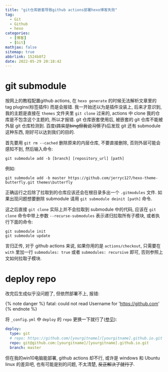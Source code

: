 ```yaml
---
title: "git仓库嵌套导致github actions部署hexo博客失败"
tag:
  - Git
  - Github
  - hexo
categories:
  - [博客]
  - [Git]
mathjax: false
sitemap: true
abbrlink: 1524b8f2
date: 2022-05-29 20:18:42
---
```


# git submodule

按网上的教程配置github actions, 在 `hexo generate` 的时候无法解析文章里的 tag plugins(标签插件) 而是会报错. 我一开始还以为是插件没装上, 后来才意识到, 我的主题是直接在 `themes` 文件夹里 `git clone` 过来的, actions 中 clone 我的仓库是不包含这个主题的, 所以才报错. git 仓库嵌套使用后, 被嵌套的 git 仓库不能被外层 git 仓库检测到. 百度~~(其实是bing但我说习惯了)~~后发现 git 还有 submodule 这种东西, 刚好可以达到我们的目的.

首先要用 `git rm --cached` 删除原来的内层仓库, 不要直接删除, 否则外层可能会感知不到, 然后输入命令:

```gitbash
git submodule add -b [branch] [repository_url] [path]
```

例如:
```gitbash
git submodule add -b master https://github.com/jerryc127/hexo-theme-butterfly.git themes\butterfly
```

正确运行之后除了拉取到的仓库应该还会在根目录多出一个 `.gitmodules` 文件. 如果出现问题想要删除 submodule 请用 `git submodule deinit [path]` 命令.

这之后直接 `git clone` 实际上并不会拉取到 submodule 中的代码, 应该在 `git clone` 命令中带上参数 `--recurse-submodules` 表示递归拉取所有子模块, 或者执行下面的命令:

```gitbash
git submodule init
git submodule update
```

言归正传, 对于 github actions 来说, 如果你用的是 `actions/checkout`, 只需要在 `with` 里加一行 `submodules: true` 或者 `submodules: recursive` 即可, 否则参照上文如何拉取子模块.

# deploy repo
改完后生成似乎没问题了, 但依然部署不上, 报错:

{% note danger %}
fatal: could not read Username for 'https://github.com'
{% endnote %}

将 `_config.yml` 中 `deploy` 的 `repo` 更换一下就行了([参见](https://github.com/hexojs/hexo/issues/2778)):

```yaml
deploy:
  type: git
  # repo: https://github.com/[yourgitname]/[yourgitname].github.io.git
  repo: git@github.com:[yourgitname]/[yourgitname].github.io.git
  branch: master
```

但在我的win10电脑能部署, github actions 却不行, 或许是 windows 和 Ubuntu linux 的差异吧, 也有可能是别的问题, 不太清楚, ~~反正解决了就行了~~.
